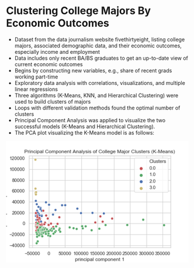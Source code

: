 # Clustering College Majors By Economic Outcomes
* Dataset from the data journalism website fivethirtyeight, listing college majors, associated demographic data, and their economic outcomes, especially income and employment
* Data includes only recent BA/BS graduates to get an up-to-date view of current economic outcomes
* Begins by constructing new variables, e.g., share of recent grads working part-time
* Exploratory data analysis with correlations, visualizations, and multiple linear regressions
* Three algorithms (K-Means, KNN, and Hierarchical Clustering) were used to build clusters of majors
* Loops with different validation methods found the optimal number of clusters
* Principal Component Analysis was applied to visualize the two successful models (K-Means and Hierarchical Clustering).
* The PCA plot visualizing the K-Means model is as follows:
<img src="kmeans_pca_plot.png" width="500">
